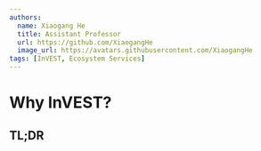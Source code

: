 ```yaml
---
authors:
  name: Xiaogang He
  title: Assistant Professor
  url: https://github.com/XiaogangHe
  image_url: https://avatars.githubusercontent.com/XiaogangHe
tags: [InVEST, Ecosystem Services]
---
```


# Why InVEST?
## TL;DR
  
